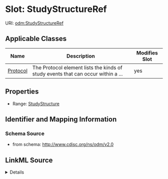 # Slot: StudyStructureRef

URI: [odm:StudyStructureRef](http://www.cdisc.org/ns/odm/v2.0/StudyStructureRef)



<!-- no inheritance hierarchy -->




## Applicable Classes

| Name | Description | Modifies Slot |
| --- | --- | --- |
[Protocol](Protocol.md) | The Protocol element lists the kinds of study events that can occur within a ... |  yes  |







## Properties

* Range: [StudyStructure](StudyStructure.md)





## Identifier and Mapping Information







### Schema Source


* from schema: http://www.cdisc.org/ns/odm/v2.0




## LinkML Source

<details>
```yaml
name: StudyStructureRef
from_schema: http://www.cdisc.org/ns/odm/v2.0
rank: 1000
identifier: false
alias: StudyStructureRef
domain_of:
- Protocol
range: StudyStructure

```
</details>